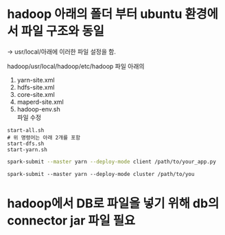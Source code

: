 # hadoop 아래의 폴더 부터 ubuntu 환경에서 파일 구조와 동일 

-> usr/local/아래에 이러한 파일 설정을 함.

hadoop/usr/local/hadoop/etc/hadoop 파일 아래의
1. yarn-site.xml
3. hdfs-site.xml
4. core-site.xml
5. maperd-site.xml
6. hadoop-env.sh  
파일 수정


```
start-all.sh
# 위 명령어는 아래 2개를 포함
start-dfs.sh
start-yarn.sh
```
```bash
spark-submit --master yarn --deploy-mode client /path/to/your_app.py
```
```
spark-submit --master yarn --deploy-mode cluster /path/to/you
```


# hadoop에서 DB로 파일을 넣기 위해 db의 connector jar 파일 필요
